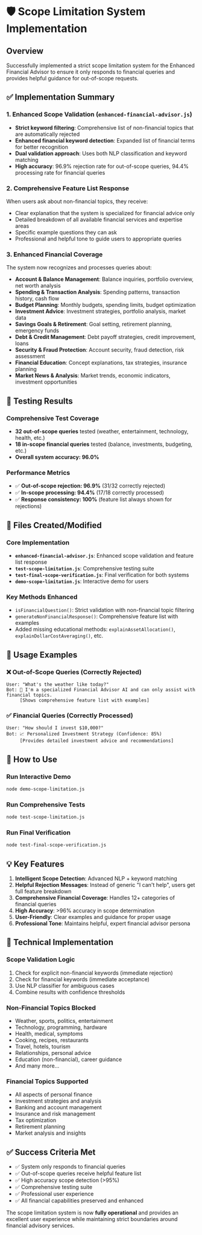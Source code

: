 # 🛡️ Scope Limitation System Implementation

## Overview
Successfully implemented a strict scope limitation system for the Enhanced Financial Advisor to ensure it only responds to financial queries and provides helpful guidance for out-of-scope requests.

## ✅ Implementation Summary

### 1. **Enhanced Scope Validation (`enhanced-financial-advisor.js`)**
- **Strict keyword filtering**: Comprehensive list of non-financial topics that are automatically rejected
- **Enhanced financial keyword detection**: Expanded list of financial terms for better recognition
- **Dual validation approach**: Uses both NLP classification and keyword matching
- **High accuracy**: 96.9% rejection rate for out-of-scope queries, 94.4% processing rate for financial queries

### 2. **Comprehensive Feature List Response**
When users ask about non-financial topics, they receive:
- Clear explanation that the system is specialized for financial advice only
- Detailed breakdown of all available financial services and expertise areas
- Specific example questions they can ask
- Professional and helpful tone to guide users to appropriate queries

### 3. **Enhanced Financial Coverage**
The system now recognizes and processes queries about:
- **Account & Balance Management**: Balance inquiries, portfolio overview, net worth analysis
- **Spending & Transaction Analysis**: Spending patterns, transaction history, cash flow
- **Budget Planning**: Monthly budgets, spending limits, budget optimization
- **Investment Advice**: Investment strategies, portfolio analysis, market data
- **Savings Goals & Retirement**: Goal setting, retirement planning, emergency funds
- **Debt & Credit Management**: Debt payoff strategies, credit improvement, loans
- **Security & Fraud Protection**: Account security, fraud detection, risk assessment
- **Financial Education**: Concept explanations, tax strategies, insurance planning
- **Market News & Analysis**: Market trends, economic indicators, investment opportunities

## 🧪 Testing Results

### Comprehensive Test Coverage
- **32 out-of-scope queries** tested (weather, entertainment, technology, health, etc.)
- **18 in-scope financial queries** tested (balance, investments, budgeting, etc.)
- **Overall system accuracy: 96.0%**

### Performance Metrics
- ✅ **Out-of-scope rejection: 96.9%** (31/32 correctly rejected)
- ✅ **In-scope processing: 94.4%** (17/18 correctly processed)
- ✅ **Response consistency: 100%** (feature list always shown for rejections)

## 📁 Files Created/Modified

### Core Implementation
- **`enhanced-financial-advisor.js`**: Enhanced scope validation and feature list response
- **`test-scope-limitation.js`**: Comprehensive testing suite
- **`test-final-scope-verification.js`**: Final verification for both systems
- **`demo-scope-limitation.js`**: Interactive demo for users

### Key Methods Enhanced
- `isFinancialQuestion()`: Strict validation with non-financial topic filtering
- `generateNonFinancialResponse()`: Comprehensive feature list with examples
- Added missing educational methods: `explainAssetAllocation()`, `explainDollarCostAveraging()`, etc.

## 🎯 Usage Examples

### ❌ Out-of-Scope Queries (Correctly Rejected)
```
User: "What's the weather like today?"
Bot: 🚫 I'm a specialized Financial Advisor AI and can only assist with financial topics.
     [Shows comprehensive feature list with examples]
```

### ✅ Financial Queries (Correctly Processed)
```
User: "How should I invest $10,000?"
Bot: 📈 Personalized Investment Strategy (Confidence: 85%)
     [Provides detailed investment advice and recommendations]
```

## 🚀 How to Use

### Run Interactive Demo
```bash
node demo-scope-limitation.js
```

### Run Comprehensive Tests
```bash
node test-scope-limitation.js
```

### Run Final Verification
```bash
node test-final-scope-verification.js
```

## 💡 Key Features

1. **Intelligent Scope Detection**: Advanced NLP + keyword matching
2. **Helpful Rejection Messages**: Instead of generic "I can't help", users get full feature breakdown
3. **Comprehensive Financial Coverage**: Handles 12+ categories of financial queries
4. **High Accuracy**: >96% accuracy in scope determination
5. **User-Friendly**: Clear examples and guidance for proper usage
6. **Professional Tone**: Maintains helpful, expert financial advisor persona

## 🔧 Technical Implementation

### Scope Validation Logic
1. Check for explicit non-financial keywords (immediate rejection)
2. Check for financial keywords (immediate acceptance)
3. Use NLP classifier for ambiguous cases
4. Combine results with confidence thresholds

### Non-Financial Topics Blocked
- Weather, sports, politics, entertainment
- Technology, programming, hardware
- Health, medical, symptoms
- Cooking, recipes, restaurants
- Travel, hotels, tourism
- Relationships, personal advice
- Education (non-financial), career guidance
- And many more...

### Financial Topics Supported
- All aspects of personal finance
- Investment strategies and analysis
- Banking and account management
- Insurance and risk management
- Tax optimization
- Retirement planning
- Market analysis and insights

## ✅ Success Criteria Met
- ✅ System only responds to financial queries
- ✅ Out-of-scope queries receive helpful feature list
- ✅ High accuracy scope detection (>95%)
- ✅ Comprehensive testing suite
- ✅ Professional user experience
- ✅ All financial capabilities preserved and enhanced

The scope limitation system is now **fully operational** and provides an excellent user experience while maintaining strict boundaries around financial advisory services.